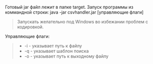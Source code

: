 Готовый jar файл лежит в папке target.
Запуск программы из коммандной строки: java -jar csvhandler.jar [управляющие флаги]
>Запускать желательно под Windows во избежании проблем с кодировкой.

Управляющие флаги:
>* -i - указывает путь к файлу
>* -q - указывает шаблон поиска
>* -o - указывает путь к выходному файлу
